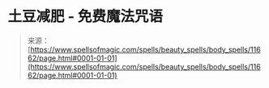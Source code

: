 <!--yml

category: 未分类

date: 2024-06-12 18:49:03

-->

# 土豆减肥 - 免费魔法咒语

> 来源：[https://www.spellsofmagic.com/spells/beauty_spells/body_spells/11662/page.html#0001-01-01](https://www.spellsofmagic.com/spells/beauty_spells/body_spells/11662/page.html#0001-01-01)
